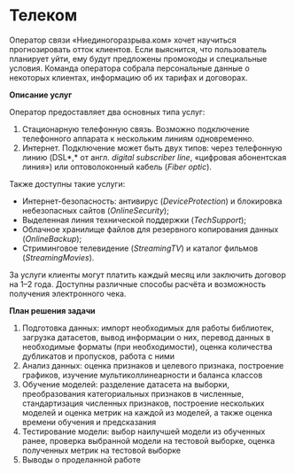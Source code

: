 # Телеком
Оператор связи «Ниединогоразрыва.ком» хочет научиться прогнозировать отток клиентов. Если выяснится, что пользователь планирует уйти, ему будут предложены промокоды и специальные условия. Команда оператора собрала персональные данные о некоторых клиентах, информацию об их тарифах и договорах.

<b> Описание услуг </b>

Оператор предоставляет два основных типа услуг: 

1. Стационарную телефонную связь. Возможно подключение телефонного аппарата к нескольким линиям одновременно.
2. Интернет. Подключение может быть двух типов: через телефонную линию (DSL*,* от англ. *digital subscriber line*, «цифровая абонентская линия») или оптоволоконный кабель (*Fiber optic*).  

Также доступны такие услуги:

- Интернет-безопасность: антивирус (*DeviceProtection*) и блокировка небезопасных сайтов (*OnlineSecurity*);
- Выделенная линия технической поддержки (*TechSupport*);
- Облачное хранилище файлов для резервного копирования данных (*OnlineBackup*);
- Стриминговое телевидение (*StreamingTV*) и каталог фильмов (*StreamingMovies*).

За услуги клиенты могут платить каждый месяц или заключить договор на 1–2 года. Доступны различные способы расчёта и возможность получения электронного чека.

<b>План решения задачи </b>
1. Подготовка данных: импорт необходимых для работы библиотек, загрузка датасетов, вывод информации о них, перевод данных в необходимые форматы (при необходимости), оценка количества дубликатов и пропусков, работа с ними
2. Анализ данных: оценка признаков и целевого признака, построение графиков, изучение мультиколлинеарности и баланса классов
3. Обучение моделей: разделение датасета на выборки, преобразования категориальных признаков в численные, стандартизация численных признаков, построение нескольких моделей и оценка метрик на каждой из моделей, а также оценка времени обучения и предсказания 
4. Тестирование модели: выбор наилучшей модели из обученных ранее, проверка выбранной модели на тестовой выборке, оценка полученных метрик на тестовой выборке
5. Выводы о проделанной работе
